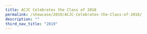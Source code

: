 ```yaml
---
title: ACJC Celebrates the Class of 2018
permalink: /showcase/2019/ACJC-Celebrates-the-Class-of-2018/
description: ""
third_nav_title: "2019"
---
```

